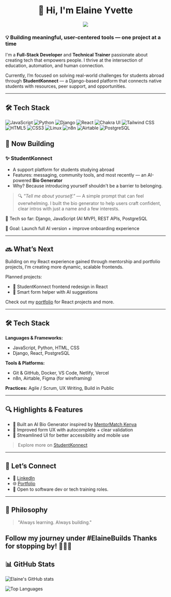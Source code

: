 ## <h1 align="center">👋 Hi, I'm Elaine Yvette</h1>

<p align="center">
  <img src="https://readme-typing-svg.herokuapp.com?font=Fira+Code&duration=2000&pause=1000&color=4A90E2&center=true&vCenter=true&width=435&lines=Frontend+Developer;Technical+Trainer;Lifelong+Learner+%F0%9F%93%9A" />
</p>

### 💡 Building meaningful, user-centered tools — one project at a time

I'm a **Full-Stack Developer** and **Technical Trainer** passionate about creating tech that empowers people. I thrive at the intersection of education, automation, and human connection.

Currently, I’m focused on solving real-world challenges for students abroad through **StudentKonnect** — a Django-based platform that connects native students with resources, peer support, and opportunities. 

---
## 🛠 Tech Stack

![JavaScript](https://img.shields.io/badge/-JavaScript-F7DF1E?style=flat&logo=javascript&logoColor=black)
![Python](https://img.shields.io/badge/-Python-3776AB?style=flat&logo=python&logoColor=white)
![Django](https://img.shields.io/badge/-Django-092E20?style=flat&logo=django&logoColor=white)
![React](https://img.shields.io/badge/-React-61DAFB?style=flat&logo=react&logoColor=black)
![Chakra UI](https://img.shields.io/badge/-Chakra_UI-319795?style=flat&logo=chakraui&logoColor=white)
![Tailwind CSS](https://img.shields.io/badge/-Tailwind_CSS-06B6D4?style=flat&logo=tailwind-css&logoColor=white)
![HTML5](https://img.shields.io/badge/-HTML5-E34F26?style=flat&logo=html5&logoColor=white)
![CSS3](https://img.shields.io/badge/-CSS3-1572B6?style=flat&logo=css3&logoColor=white)
![Linux](https://img.shields.io/badge/-Linux-FCC624?style=flat&logo=linux&logoColor=black)
![n8n](https://img.shields.io/badge/-n8n-FF3A29?style=flat&logo=n8n&logoColor=white)
![Airtable](https://img.shields.io/badge/-Airtable-18BFFF?style=flat&logo=airtable&logoColor=white)
![PostgreSQL](https://img.shields.io/badge/-PostgreSQL-4169E1?style=flat&logo=postgresql&logoColor=white)


## 🚧 Now Building

### ✨ StudentKonnect
- A support platform for students studying abroad  
- Features: messaging, community tools, and most recently — an AI-powered **Bio Generator**  
- Why? Because introducing yourself shouldn't be a barrier to belonging.

> 🔍 *"Tell me about yourself."* — A simple prompt that can feel overwhelming. I built the bio generator to help users craft confident, clear intros with just a name and a few interests.

🔧 Tech so far: Django, JavaScript (AI MVP), REST APIs, PostgreSQL

🎯 Goal: Launch full AI version + improve onboarding experience

---

## 🔜 What’s Next

Building on my React experience gained through mentorship and portfolio projects, I’m creating more dynamic, scalable frontends.

Planned projects:
- 🌱 StudentKonnect frontend redesign in React  
- 🤖 Smart form helper with AI suggestions  

Check out my [portfolio](https://elainesportfolio.netlify.app/) for React projects and more.

---

## 🛠 Tech Stack

**Languages & Frameworks:**  
- JavaScript, Python, HTML, CSS  
- Django, React, PostgreSQL  

**Tools & Platforms:**  
- Git & GitHub, Docker, VS Code, Netlify, Vercel  
- n8n, Airtable, Figma (for wireframing)  

**Practices:** Agile / Scrum, UX Writing, Build in Public  

---

## 🔍 Highlights & Features

- 🧠 Built an AI Bio Generator inspired by [MentorMatch Kenya](https://mentormatchkenya.com/)  
- 💬 Improved form UX with autocomplete + clear validation  
- 🎨 Streamlined UI for better accessibility and mobile use  

> Explore more on [StudentKonnect](https://studentkonnection.onrender.com/)

---

## 🤝 Let’s Connect

- 💼 [LinkedIn](https://www.linkedin.com/in/elaine-yvette-74921524a/)  
- 🌐 [Portfolio](https://elainesportfolio.netlify.app/)  
- 📧 Open to software dev or tech training roles.

---

## 🧭 Philosophy

> "Always learning. Always building."

Follow my journey under **#ElaineBuilds**
Thanks for stopping by! 👩🏽‍💻
---

## 📊 GitHub Stats

![Elaine's GitHub stats](https://github-readme-stats.vercel.app/api?username=Elai5&show_icons=true&theme=radical)

![Top Languages](https://github-readme-stats.vercel.app/api/top-langs/?username=Elai5&layout=compact&theme=radical)

